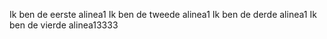Ik ben de eerste alinea1
Ik ben de tweede alinea1
Ik ben de derde alinea1
Ik ben de vierde alinea13333
